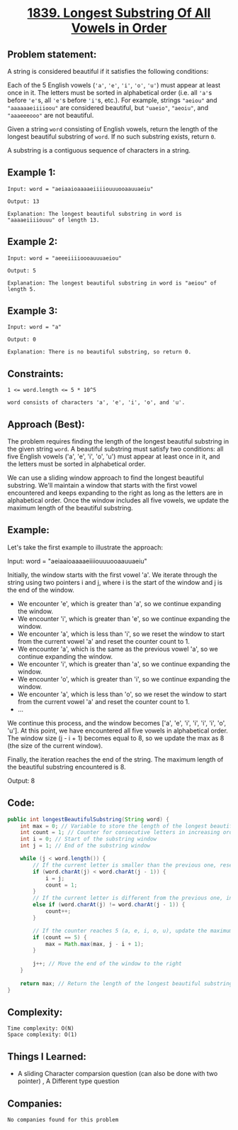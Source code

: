 <h1 align="center"><a href="https://leetcode.com/problems/longest-substring-of-all-vowels-in-order/" target="_blank">1839. Longest Substring Of All Vowels in Order</a></h1>

## Problem statement:
A string is considered beautiful if it satisfies the following conditions:

Each of the 5 English vowels (`'a'`, `'e'`, `'i'`, `'o'`, `'u'`) must appear at least once in it.
The letters must be sorted in alphabetical order (i.e. all `'a'`s before `'e'`s, all `'e'`s before `'i'`s, etc.).
For example, strings `"aeiou"` and `"aaaaaaeiiiioou"` are considered beautiful, but `"uaeio"`, `"aeoiu"`, and `"aaaeeeooo"` are not beautiful.

Given a string `word` consisting of English vowels, return the length of the longest beautiful substring of `word`. If no such substring exists, return `0`.

A substring is a contiguous sequence of characters in a string.


## Example 1:

```
Input: word = "aeiaaioaaaaeiiiiouuuooaauuaeiu"

Output: 13

Explanation: The longest beautiful substring in word is "aaaaeiiiiouuu" of length 13.
```

## Example 2:

```
Input: word = "aeeeiiiioooauuuaeiou"

Output: 5

Explanation: The longest beautiful substring in word is "aeiou" of length 5.
```


## Example 3:

```
Input: word = "a"

Output: 0

Explanation: There is no beautiful substring, so return 0.
```


## Constraints:

```
1 <= word.length <= 5 * 10^5

word consists of characters 'a', 'e', 'i', 'o', and 'u'.
```


 

## Approach (Best):

The problem requires finding the length of the longest beautiful substring in the given string `word`. A beautiful substring must satisfy two conditions: all five English vowels ('a', 'e', 'i', 'o', 'u') must appear at least once in it, and the letters must be sorted in alphabetical order.

We can use a sliding window approach to find the longest beautiful substring. We'll maintain a window that starts with the first vowel encountered and keeps expanding to the right as long as the letters are in alphabetical order. Once the window includes all five vowels, we update the maximum length of the beautiful substring.

## Example:

Let's take the first example to illustrate the approach:

Input: word = "aeiaaioaaaaeiiiiouuuooaauuaeiu"

Initially, the window starts with the first vowel 'a'. We iterate through the string using two pointers i and j, where i is the start of the window and j is the end of the window.

- We encounter 'e', which is greater than 'a', so we continue expanding the window.
- We encounter 'i', which is greater than 'e', so we continue expanding the window.
- We encounter 'a', which is less than 'i', so we reset the window to start from the current vowel 'a' and reset the counter count to 1.
- We encounter 'a', which is the same as the previous vowel 'a', so we continue expanding the window.
- We encounter 'i', which is greater than 'a', so we continue expanding the window.
- We encounter 'o', which is greater than 'i', so we continue expanding the window.
- We encounter 'a', which is less than 'o', so we reset the window to start from the current vowel 'a' and reset the counter count to 1.
- ...

We continue this process, and the window becomes ['a', 'e', 'i', 'i', 'i', 'i', 'o', 'u']. At this point, we have encountered all five vowels in alphabetical order. The window size (j - i + 1) becomes equal to 8, so we update the max as 8 (the size of the current window).

Finally, the iteration reaches the end of the string. The maximum length of the beautiful substring encountered is 8.

Output: 8




## Code: 

```java
public int longestBeautifulSubstring(String word) {
    int max = 0; // Variable to store the length of the longest beautiful substring
    int count = 1; // Counter for consecutive letters in increasing order
    int i = 0; // Start of the substring window
    int j = 1; // End of the substring window

    while (j < word.length()) {
        // If the current letter is smaller than the previous one, reset the window to start from the current letter
        if (word.charAt(j) < word.charAt(j - 1)) {
            i = j;
            count = 1;
        } 
        // If the current letter is different from the previous one, increment the counter
        else if (word.charAt(j) != word.charAt(j - 1)) {
            count++;
        }

        // If the counter reaches 5 (a, e, i, o, u), update the maximum length of beautiful substring
        if (count == 5) {
            max = Math.max(max, j - i + 1);
        }
        
        j++; // Move the end of the window to the right
    }
    
    return max; // Return the length of the longest beautiful substring
}
```







## Complexity:

```
Time complexity: O(N)
Space complexity: O(1)
```

## Things I Learned:

- A sliding Character comparsion question (can also be done with two pointer) , A Different type question
  


## Companies:

```
No companies found for this problem
```





